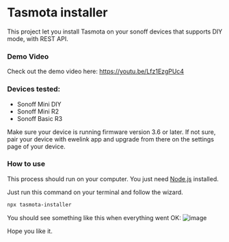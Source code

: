 # Tasmota installer

This project let you install Tasmota on your sonoff devices that supports DIY mode, with REST API. 

### Demo Video
Check out the demo video here: https://youtu.be/Lfz1EzgPUc4

### Devices tested: 
- Sonoff Mini DIY
- Sonoff Mini R2
- Sonoff Basic R3

Make sure your device is running firmware version 3.6 or later. If not sure, pair your device with ewelink app and upgrade from there on the settings page of your device. 

### How to use

This process should run on your computer. You just need [Node.js](https://nodejs.org/es/download/) installed. 

Just run this command on your terminal and follow the wizard.  
```bash
npx tasmota-installer
```

You should see something like this when everything went OK: 
![image](https://user-images.githubusercontent.com/1103494/114300300-9ec97080-9a8d-11eb-9dac-adf0526f5241.png)

Hope you like it. 
